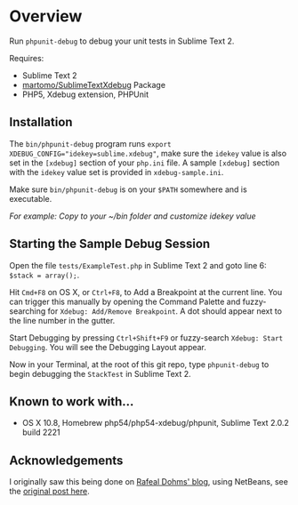# Overview

Run `phpunit-debug` to debug your unit tests in Sublime Text 2.

Requires:
 - Sublime Text 2
 - [martomo/SublimeTextXdebug](https://github.com/martomo/SublimeTextXdebug) Package
 - PHP5, Xdebug extension, PHPUnit

## Installation

The `bin/phpunit-debug` program runs `export XDEBUG_CONFIG="idekey=sublime.xdebug"`, make sure the `idekey` value is also set in the `[xdebug]` section of your `php.ini` file. A sample `[xdebug]` section with the `idekey` value set is provided in `xdebug-sample.ini`.

Make sure `bin/phpunit-debug` is on your `$PATH` somewhere and is executable.

_For example: Copy to your ~/bin folder and customize idekey value_

## Starting the Sample Debug Session

Open the file `tests/ExampleTest.php` in Sublime Text 2 and goto line 6: `$stack = array();`.

Hit `Cmd+F8` on OS X, or `Ctrl+F8`, to Add a Breakpoint at the current line. You can trigger this manually by opening the Command Palette and fuzzy-searching for `Xdebug: Add/Remove Breakpoint`. A dot should appear next to the line number in the gutter. 

Start Debugging by pressing `Ctrl+Shift+F9` or fuzzy-search `Xdebug: Start Debugging`. You will see the Debugging Layout appear.

Now in your Terminal, at the root of this git repo, type `phpunit-debug` to begin debugging the `StackTest` in Sublime Text 2.

## Known to work with...

 - OS X 10.8, Homebrew php54/php54-xdebug/phpunit, Sublime Text 2.0.2 build 2221

## Acknowledgements

I originally saw this being done on [Rafeal Dohms' blog](http://blog.doh.ms/), using NetBeans, see the [original post here](http://blog.doh.ms/2011/05/13/debugging-phpunit-tests-in-netbeans-with-xdebug/).

